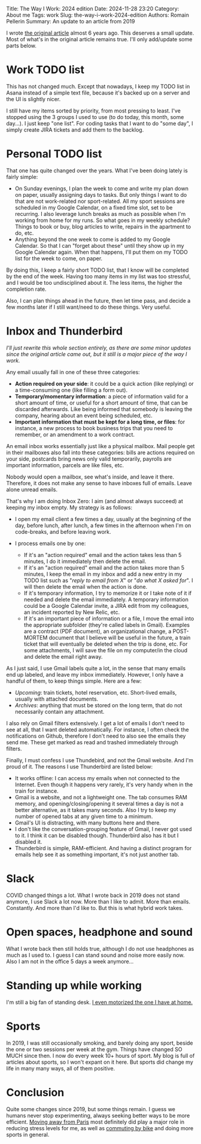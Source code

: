 Title: The Way I Work: 2024 edition
Date: 2024-11-28 23:20
Category: About me
Tags: work
Slug: the-way-i-work-2024-edition
Authors: Romain Pellerin
Summary: An update to an article from 2019

I wrote [the original article]({filename}/the-way-i-work.md) almost 6 years ago. This deserves a small update. Most of what's in the original article remains true. I'll only add/update some parts below.

# Work TODO list

This has not changed much. Except that nowadays, I keep my TODO list in Asana instead of a simple text file, because it's backed up on a server and the UI is slightly nicer.

I still have my items sorted by priority, from most pressing to least. I've stopped using the 3 groups I used to use (to do today, this month, some day...). I just keep "one list". For coding tasks that I want to do "some day", I simply create JIRA tickets and add them to the backlog.

# Personal TODO list

That one has quite changed over the years. What I've been doing lately is fairly simple:

- On Sunday evenings, I plan the week to come and write my plan down on paper, usually assigning days to tasks. But only things I want to do that are not work-related nor sport-related. All my sport sessions are scheduled in my Google Calendar, on a fixed time slot, set to be recurring. I also leverage lunch breaks as much as possible when I'm working from home for my runs. So what goes in my weekly schedule? Things to book or buy, blog articles to write, repairs in the apartment to do, etc.
- Anything beyond the one week to come is added to my Google Calendar. So that I can "forget about these" until they show up in my Google Calendar again. When that happens, I'll put them on my TODO list for the week to come, on paper.

By doing this, I keep a fairly short TODO list, that I know will be completed by the end of the week. Having too many items in my list was too stressful, and I would be too undisciplined about it. The less items, the higher the completion rate.

Also, I can plan things ahead in the future, then let time pass, and decide a few months later if I still want/need to do these things. Very useful.

# Inbox and Thunderbird

_I'll just rewrite this whole section entirely, as there are some minor updates since the original article came out, but it still is a major piece of the way I work._

Any email usually fall in one of these three categories:

- **Action required on your side**: it could be a quick action (like replying) or a time-consuming one (like filling a form out).
- **Temporary/momentary information**: a piece of information valid for a short amount of time, or useful for a short amount of time, that can be discarded afterwards. Like being informed that somebody is leaving the company, hearing about an event being scheduled, etc.
- **Important information that must be kept for a long time, or files**: for instance, a new process to book business trips that you need to remember, or an amendment to a work contract.

An email inbox works essentially just like a physical mailbox. Mail people get in their mailboxes also fall into these categories: bills are actions required on your side, postcards bring news only valid temporarily, payrolls are important information, parcels are like files, etc.

Nobody would open a mailbox, see what's inside, and leave it there. Therefore, it does not make any sense to have inboxes full of emails. Leave alone unread emails.

That's why I am doing Inbox Zero: I aim (and almost always succeed) at keeping my inbox empty. My strategy is as follows:

- I open my email client a few times a day, usually at the beginning of the day, before lunch, after lunch, a few times in the afternoon when I'm on code-breaks, and before leaving work.
- I process emails one by one:

  - If it's an "action required" email and the action takes less than 5 minutes, I do it immediately then delete the email.
  - If it's an "action required" email and the action takes more than 5 minutes, I keep the email in my inbox and add a new entry in my TODO list such as "_reply to email from X_" or "_do what X asked for_". I will then delete the email when the action is done.
  - If it's temporary information, I try to memorize it or I take note of it if needed and delete the email immediately. A temporary information could be a Google Calendar invite, a JIRA edit from my colleagues, an incident reported by New Relic, etc.
  - If it's an important piece of information or a file, I move the email into the appropriate subfolder (they're called labels in Gmail). Examples are a contract (PDF document), an organizational change, a POST-MORTEM document that I believe will be useful in the future, a train ticket that will eventually be deleted when the trip is done, etc. For some attachments, I will save the file on my computer/in the cloud and delete the email right away.

As I just said, I use Gmail labels quite a lot, in the sense that many emails end up labeled, and leave my inbox immediately. However, I only have a handful of them, to keep things simple. Here are a few:

- _Upcoming_: train tickets, hotel reservation, etc. Short-lived emails, usually with attached documents.
- _Archives_: anything that must be stored on the long term, that do not necessarily contain any attachment.

I also rely on Gmail filters extensively. I get a lot of emails I don't need to see at all, that I want deleted automatically. For instance, I often check the notifications on Github, therefore I don't need to also see the emails they send me. These get marked as read and trashed immediately through filters.

Finally, I must confess I use Thundebird, and not the Gmail website. And I'm proud of it. The reasons I use Thunderbird are listed below:

- It works offline: I can access my emails when not connected to the Internet. Even though it happens very rarely, it's very handy when in the train for instance.
- Gmail is a website, and not a lightweight one. The tab consumes RAM memory, and opening/closing/opening it several times a day is not a better alternative, as it takes many seconds. Also I try to keep my number of opened tabs at any given time to a minimum.
- Gmail's UI is distracting, with many buttons here and there.
- I don't like the conversation-grouping feature of Gmail, I never got used to it. I think it can be disabled though. Thunderbird also has it but I disabled it.
- Thunderbird is simple, RAM-efficient. And having a distinct program for emails help see it as something important, it's not just another tab.

# Slack

COVID changed things a lot. What I wrote back in 2019 does not stand anymore, I use Slack a lot now. More than I like to admit. More than emails. Constantly. And more than I'd like to. But this is what hybrid work takes.

# Open spaces, headphone and sound

What I wrote back then still holds true, although I do not use headphones as much as I used to. I guess I can stand sound and noise more easily now. Also I am not in the office 5 days a week anymore...

# Standing up while working

I'm still a big fan of standing desk. [I even motorized the one I have at home.]({filename}/motorizing-an-ikea-skarsta-standing-desk.md)

# Sports

In 2019, I was still occasionally smoking, and barely doing any sport, beside the one or two sessions per week at the gym. Things have changed SO MUCH since then. I now do every week 10+ hours of sport. My blog is full of articles about sports, so I won't expant on it here. But sports did change my life in many many ways, all of them positive.

# Conclusion

Quite some changes since 2019, but some things remain. I guess we humans never stop experimenting, always seeking better ways to be more efficient. [Moving away from Paris]({filename}/living-in-germany-moving-to-berlin.md) most definitely did play a major role in reducing stress levels for me, as well as [commuting by bike]({filename}/living-in-paris-riding-a-bike-in-paris.me) and doing more sports in general.
